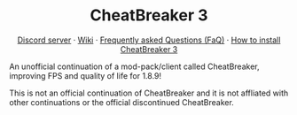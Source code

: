 <h1 align="center">CheatBreaker 3</h1>

<p align="center">
  <a href="https://discord.gg/pv8fmwersm">Discord server</a>
  ·
  <a href="https://github.com/NeturnProjects/Cheatbreaker-3.0/wiki">Wiki</a>
  ·
  <a href="https://github.com/NeturnProjects/Cheatbreaker-3.0/wiki/Frequently-Asked-Questions">Frequently asked Questions (FaQ)</a>
  ·
  <a href="https://github.com/NeturnProjects/Cheatbreaker-3.0/wiki/How-to-install-CheatBreaker-3">How to install CheatBreaker 3</a>
</p>

An unofficial continuation of a mod-pack/client called CheatBreaker, improving FPS and quality of life for 1.8.9!

This is not an official continuation of CheatBreaker and it is not affliated with other continuations or the official discontinued CheatBreaker.
